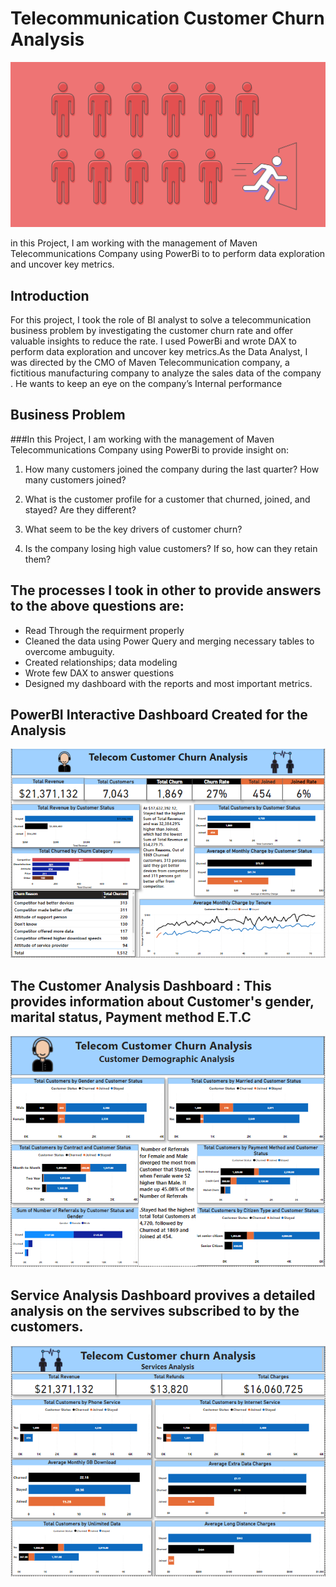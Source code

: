 # Telecommunication Customer Churn Analysis

![](tele/customerchurn.webp)

in this Project, I am working with the management of Maven Telecommunications Company using PowerBi to to perform data exploration and uncover key metrics.

## Introduction

For this project, I took the role of BI analyst to solve a telecommunication business problem by investigating the customer churn rate and offer valuable insights to reduce the rate. I used PowerBi and wrote DAX to perform data exploration and uncover key metrics.As the Data Analyst, I was directed by the CMO of Maven Telecommunication company, a fictitious manufacturing company to analyze the sales  data of the company . He wants to keep an eye on the company’s Internal performance 

## Business Problem

###In this Project, I am working with the management of Maven Telecommunications Company using PowerBi to provide insight on:

1. How many customers joined the company during the last quarter? How many customers joined?

2. What is the customer profile for a customer that churned, joined, and stayed? Are they different?

3. What seem to be the key drivers of customer churn?

4. Is the company losing high value customers? If so, how can they retain them?

## The processes I took in other to provide answers to the above questions are:
* Read Through the requirment properly
* Cleaned the data using Power Query and merging necessary tables to overcome ambuguity.
* Created relationships; data modeling 
* Wrote few DAX to answer questions 
* Designed my dashboard with the reports and most important metrics.

## PowerBI Interactive Dashboard Created for the Analysis

![](tele/maindashboard.PNG)

## The Customer Analysis Dashboard : This provides information about Customer's gender, marital status, Payment method E.T.C

![](tele/customeanalysis.PNG)

## Service Analysis Dashboard provives a detailed analysis on the servives subscribed to by the customers.

![](tele/serviceanalysis.PNG)





